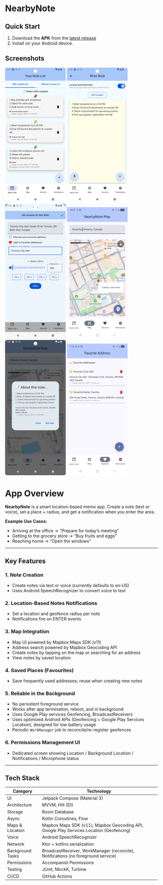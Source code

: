 # NearbyNote

## Quick Start
1. Download the **APK** from the [latest release](https://github.com/JooHyunPark-JP/NearbyNote/releases/latest)
2. Install on your Android device.

## Screenshots
<img src="./image/nearbynote_notelist.png" alt="Example Image" width="200"/> <img src="./image/nearbynote_writenote.png" alt="Example Image" width="200"/> 
<img src="./image/nearbynote_setlocation.png" alt="Example Image" width="200"/> <img src="./image/nearbynote_mapview.jpg" alt="Example Image" width="200"/> 
<img src="./image/nearbynote_readnoteonmap.png" alt="Example Image" width="200"/> <img src="./image/nearbynote_favouriteaddress.jpg" alt="Example Image" width="200"/> 

# App Overview

**NearbyNote** is a smart location-based memo app. Create a note (text or voice), set a place + radius, and get a notification when you enter the area.

**Example Use Cases:**
- Arriving at the office → “Prepare for today’s meeting”
- Getting to the grocery store → “Buy fruits and eggs”
- Reaching home → “Open the windows”
  
---

## Key Features

### 1. Note Creation
- Create notes via text or voice (currently defaults to en‑US)
- Uses Android SpeechRecognizer to convert voice to text

### 2. Location-Based Notes Notifications
- Set a location and geofence radius per note
- Notifications fire on ENTER events

### 3. Map Integration
- Map UI powered by Mapbox Maps SDK (v11)
- Address search powered by Mapbox Geocoding API
- Create notes by tapping on the map or searching for an address
- View notes by saved location

### 4. Saved Places (Favourites)
- Save frequently used addresses; reuse when creating new notes

### 5. Reliable in the Background
- No persistent foreground service
- Works after app termination, reboot, and in background
- Uses Google Play services Geofencing, BroadcastReceivers
- Uses optimized Android APIs (Geofencing + Google Play Services Location), designed for low battery usage
- Periodic `WorkManager` job to reconcile/re-register geofences

### 6. Permissions Management UI
- Dedicated screen showing Location / Background Location / Notifications / Microphone status

---

## Tech Stack

| Category         | Technology |
|------------------|------------|
| UI               | Jetpack Compose (Material 3) |
| Architecture     | MVVM, Hilt (DI) |
| Storage          | Room Database |
| Async            | Kotlin Coroutines, Flow |
| Maps & Location  | Mapbox Maps SDK (v11), Mapbox Geocoding API, Google Play Services Location (Geofencing) |
| Voice            | Android SpeechRecognizer |
| Network          | Ktor + kotlinx.serialization |
| Background Tasks | BroadcastReceiver, WorkManager (reconcile), Notifications (no foreground service) |
| Permissions      | Accompanist Permissions |
| Testing          | JUnit, MockK, Turbine |
| CI/CD            | GitHub Actions |
